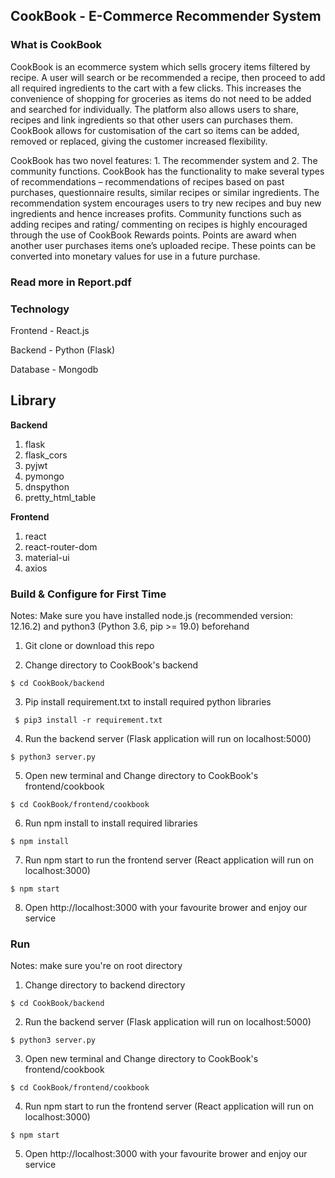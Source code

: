 ##  CookBook - E-Commerce Recommender System 

### What is CookBook

CookBook is an ecommerce system which sells grocery items filtered by recipe. A user will search or be recommended a recipe, then proceed to add all required ingredients to the cart with a few clicks. This increases the convenience of shopping for groceries as items do not need to be added and searched for individually. The platform also allows users to share, recipes and link ingredients so that other users can purchases them. CookBook allows for customisation of the cart so items can be added, removed or replaced, giving the customer increased flexibility.  

CookBook has two novel features: 1. The recommender system and 2. The community functions. CookBook has the functionality to make several types of recommendations – recommendations of recipes based on past purchases, questionnaire results, similar recipes or similar ingredients. The recommendation system encourages users to try new recipes and buy new ingredients and hence increases profits. Community functions such as adding recipes and rating/ commenting on recipes is highly encouraged through the use of CookBook Rewards points. Points are award when another user purchases items one’s uploaded recipe. These points can be converted into monetary values for use in a future purchase.

### Read more in Report.pdf

### Technology

Frontend - React.js

Backend - Python (Flask)

Database - Mongodb

## Library

**Backend**

1. flask
2. flask_cors
3. pyjwt
4. pymongo 
5. dnspython
6. pretty_html_table

**Frontend**
1. react
2. react-router-dom
3. material-ui
4. axios


### Build & Configure for First Time

Notes: Make sure you have installed node.js (recommended version: 12.16.2) and python3 (Python 3.6, pip >= 19.0) beforehand

1. Git clone or download this repo

2. Change directory to CookBook's backend

  ` $ cd CookBook/backend `

3. Pip install requirement.txt to install required python libraries

  ` $ pip3 install -r requirement.txt`

4. Run the backend server (Flask application will run on localhost:5000)

` $ python3 server.py `

5. Open new terminal and Change directory to CookBook's frontend/cookbook

` $ cd CookBook/frontend/cookbook `

6. Run npm install to install required libraries

` $ npm install `

7. Run npm start to run the frontend server (React application will run on localhost:3000)

` $ npm start `

8. Open http://localhost:3000 with your favourite brower and enjoy our service

### Run
Notes: make sure you're on root directory

1. Change directory to backend directory

 ` $ cd CookBook/backend `
 
2. Run the backend server (Flask application will run on localhost:5000)

` $ python3 server.py `

3. Open new terminal and Change directory to CookBook's frontend/cookbook

` $ cd CookBook/frontend/cookbook `

4. Run npm start to run the frontend server (React application will run on localhost:3000)

` $ npm start `

5. Open http://localhost:3000 with your favourite brower and enjoy our service
